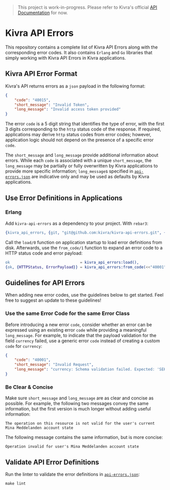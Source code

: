 > This project is work-in-progress. Please refer to Kivra's official [API Documentation](https://developer.kivra.com/#section/Errors/Error-codes)
> for now.

# Kivra API Errors

This repository contains a complete list of Kivra API Errors along with the
corresponding error codes. It also contains `Erlang` and `Go` libraries that
simply working with Kivra API Errors in Kivra applications. 

## Kivra API Error Format

Kivra's API returns errors as a `json` payload in the following format:

```json
{
    "code": "40015",
    "short_message": "Invalid Token",
    "long_message": "Invalid access token provided"
}
```

The error `code` is a 5 digit string that identifies the type of error,
with the first 3 digits corresponding to the `http` status code of the response.
If required, applications may derive `http` status codes from error codes;
however, application logic should not depend on the presence of a specific
error `code`.

The `short_message` and `long_message` provide additional information about
errors. While each `code` is associated with a unique `short_message`, the
`long_message` may be partially or fully overwritten by Kivra applications to
provide more specific information; `long_message`s specified in [`api-errors.json`](./api-errors.json)
are indicative only and may be used as defaults by Kivra applications.

## Use Error Definitions in Applications

### Erlang

Add `kivra-api-errors` as a dependency to your project. With `rebar3`:

```erlang
{kivra_api_errors, {git, "git@github.com:kivra/kivra-api-errors.git", {tag, "..."}}}
```

Call the `load/0` function on application startup to load error definitions
from disk. Afterwards, use the `from_code/1` function to expand an error
code to a HTTP status code and error payload:

```erlang
ok                               = kivra_api_errors:load(),
{ok, {HTTPStatus, ErrorPayload}} = kivra_api_errors:from_code(<<"40001">>)

```

## Guidelines for API Errors

When adding new error codes, use the guidelines below to get started. Feel
free to suggest an update to these guidelines!

### Use the same Error Code for the same Error Class

Before introducing a new error `code`, consider whether an error can be expressed
using an existing error `code` while providing a meaningful `long_message`. For
example, to indicate that the payload validation for the field `currency` failed,
use a generic error `code` instead of creating a custom `code` for `currency`:

```json
{
    "code": "40001",
    "short_message": "Invalid Request",
    "long_message": "currency: Schema validation failed. Expected: 'SEK', Got: 'EUR'"
}
```

### Be Clear & Concise

Make sure `short_message` and `long_message` are as clear and concise as possible.
For example, the following two messages convey the same information, but
the first version is much longer without adding useful information:

    The operation on this resource is not valid for the user's current Mina Meddelanden account state

The following message contains the same information, but is more concise:

    Operation invalid for user's Mina Meddelanden account state

## Validate API Error Definitions

Run the linter to validate the error definitions in [`api-errors.json`](./api-errors.json):

    make lint
